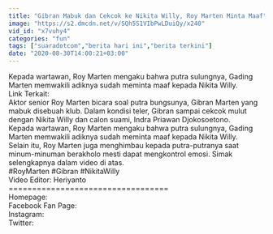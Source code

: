 ```yaml
---
title: "Gibran Mabuk dan Cekcok ke Nikita Willy, Roy Marten Minta Maaf"
image: "https://s2.dmcdn.net/v/SQh5S1VIbPwLDuiQy/x240"
vid_id: "x7vuhy4"
categories: "fun"
tags: ["suaradotcom","berita hari ini","berita terkini"]
date: "2020-08-30T14:00:21+03:00"
---
```

Kepada wartawan, Roy Marten mengaku bahwa putra sulungnya, Gading Marten memwakili adiknya sudah meminta maaf kepada Nikita Willy.  <br>Link Terkait:   <br>Aktor senior Roy Marten bicara soal putra bungsunya, Gibran Marten yang mabuk disebuah klub. Dalam kondisi teler, Gibran sampai cekcok mulut dengan Nikita Willy dan calon suami, Indra Priawan Djokosoetono.  <br>Kepada wartawan, Roy Marten mengaku bahwa putra sulungnya, Gading Marten memwakili adiknya sudah meminta maaf kepada Nikita Willy.  <br>Selain itu, Roy Marten juga menghimbau kepada putra-putranya saat minum-minuman berakholo mesti dapat mengkontrol emosi. Simak selengkapnya dalam video di atas.  <br>#RoyMarten #Gibran #NikitaWilly  <br>Video Editor: Heriyanto  <br>==================================  <br>Homepage:   <br>Facebook Fan Page:   <br>Instagram:   <br>Twitter:  
